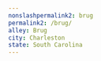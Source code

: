 ```yaml
---
﻿nonslashpermalink2: brug
permalink2: /brug/
alley: Brug
city: Charleston
state: South Carolina
---
```

